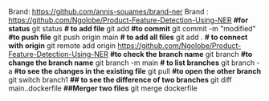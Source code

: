 Brand: https://github.com/annis-souames/brand-ner
Brand : https://github.com/Ngolobe/Product-Feature-Detection-Using-NER
**#for status**
git status
**# to add file**
git add
**#to commit**
git commit -m "modified"
**#to push file**
git push origin main
**# to add all files**
git add .
**# to connect with origin**
git remote add origin https://github.com/Ngolobe/Product-Feature-Detection-Using-NER
**#to check the branch name**
git branch
**#to change the branch name**
git branch -m main
**# to list branches**
git branch -a
**#to see the changes in the existing file**
git pull
**#to open the other branch**
git switch branch1
**## to see the difference of two branches**
git diff main..dockerfile
**##Merger two files**
git merge dockerfile









